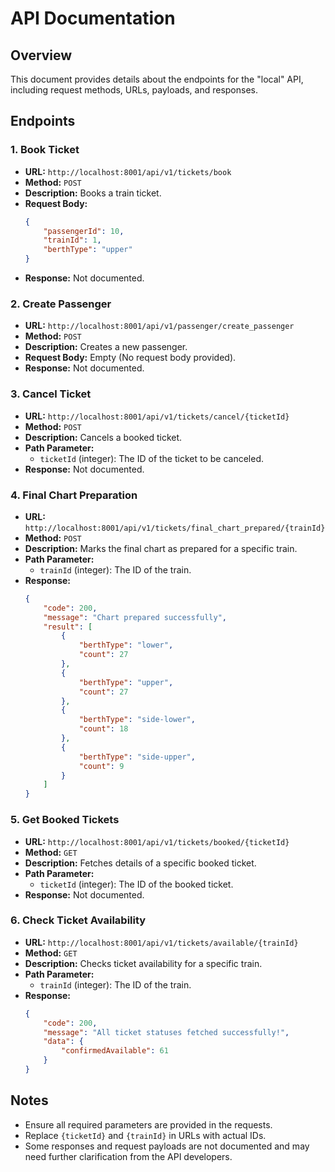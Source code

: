 # API Documentation

## Overview
This document provides details about the endpoints for the "local" API, including request methods, URLs, payloads, and responses.

## Endpoints

### 1. Book Ticket
- **URL:** `http://localhost:8001/api/v1/tickets/book`
- **Method:** `POST`
- **Description:** Books a train ticket.
- **Request Body:**
  ```json
  {
      "passengerId": 10,
      "trainId": 1,
      "berthType": "upper"
  }
  ```
- **Response:**
  Not documented.

### 2. Create Passenger
- **URL:** `http://localhost:8001/api/v1/passenger/create_passenger`
- **Method:** `POST`
- **Description:** Creates a new passenger.
- **Request Body:**
  Empty (No request body provided).
- **Response:**
  Not documented.

### 3. Cancel Ticket
- **URL:** `http://localhost:8001/api/v1/tickets/cancel/{ticketId}`
- **Method:** `POST`
- **Description:** Cancels a booked ticket.
- **Path Parameter:**
  - `ticketId` (integer): The ID of the ticket to be canceled.
- **Response:**
  Not documented.

### 4. Final Chart Preparation
- **URL:** `http://localhost:8001/api/v1/tickets/final_chart_prepared/{trainId}`
- **Method:** `POST`
- **Description:** Marks the final chart as prepared for a specific train.
- **Path Parameter:**
  - `trainId` (integer): The ID of the train.
- **Response:**
  ```json
  {
      "code": 200,
      "message": "Chart prepared successfully",
      "result": [
          {
              "berthType": "lower",
              "count": 27
          },
          {
              "berthType": "upper",
              "count": 27
          },
          {
              "berthType": "side-lower",
              "count": 18
          },
          {
              "berthType": "side-upper",
              "count": 9
          }
      ]
  }
  ```

### 5. Get Booked Tickets
- **URL:** `http://localhost:8001/api/v1/tickets/booked/{ticketId}`
- **Method:** `GET`
- **Description:** Fetches details of a specific booked ticket.
- **Path Parameter:**
  - `ticketId` (integer): The ID of the booked ticket.
- **Response:**
  Not documented.

### 6. Check Ticket Availability
- **URL:** `http://localhost:8001/api/v1/tickets/available/{trainId}`
- **Method:** `GET`
- **Description:** Checks ticket availability for a specific train.
- **Path Parameter:**
  - `trainId` (integer): The ID of the train.
- **Response:**
  ```json
  {
      "code": 200,
      "message": "All ticket statuses fetched successfully!",
      "data": {
          "confirmedAvailable": 61
      }
  }
  ```

## Notes
- Ensure all required parameters are provided in the requests.
- Replace `{ticketId}` and `{trainId}` in URLs with actual IDs.
- Some responses and request payloads are not documented and may need further clarification from the API developers.

